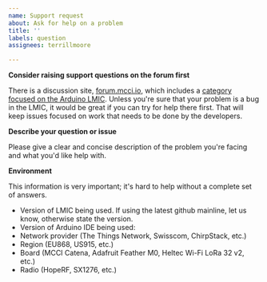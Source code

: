 ```yaml
---
name: Support request
about: Ask for help on a problem
title: ''
labels: question
assignees: terrillmoore

---
```


**Consider raising support questions on the forum first**

There is a discussion site, [forum.mcci.io](https://forum.mcci.io), which includes a [category focused on the Arduino LMIC](https://forum.mcci.io/c/device-software/arduino-lmic/5). Unless you're sure that your problem is a bug in the LMIC, it would be great if you can try for help there first. That will keep issues focused on work that needs to be done by the developers.

**Describe your question or issue**

Please give a clear and concise description of the problem you're facing and what you'd like help with.

**Environment**

This information is very important; it's hard to help without a complete set of answers.

- Version of LMIC being used. If using the latest github mainline, let us know, otherwise state the version.
- Version of Arduino IDE being used:
- Network provider (The Things Network, Swisscom, ChirpStack, etc.)
- Region (EU868, US915, etc.)
- Board (MCCI Catena, Adafruit Feather M0, Heltec Wi-Fi LoRa 32 v2, etc.)
- Radio (HopeRF, SX1276, etc.)
